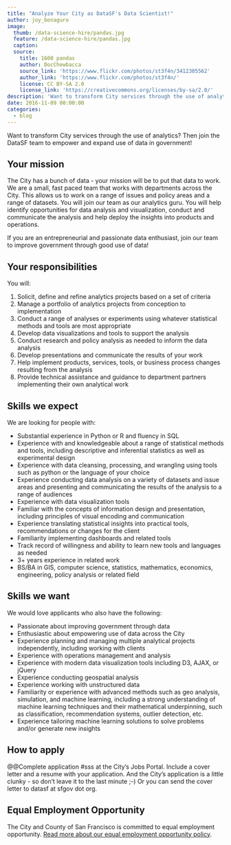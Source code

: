 ```yaml
---
title: "Analyze Your City as DataSF's Data Scientist!"
author: joy_bonaguro
image:
  thumb: /data-science-hire/pandas.jpg
  feature: /data-science-hire/pandas.jpg
  caption:
  source:
    title: 1600 pandas
    author: DocChewbacca
    source_link: 'https://www.flickr.com/photos/st3f4n/3412305562'
    author_link: 'https://www.flickr.com/photos/st3f4n/'
    license: CC BY-SA 2.0
    license_link: 'https://creativecommons.org/licenses/by-sa/2.0/'
description: 'Want to transform City services through the use of analytics? Then join the DataSF team to empower and expand use of data in government!'
date: 2016-11-09 00:00:00
categories:
  - blog
---
```



Want to transform City services through the use of analytics? Then join the DataSF team to empower and expand use of data in government!

## Your mission

The City has a bunch of data - your mission will be to put that data to work. We are a small, fast paced team that works with departments across the City. This allows us to work on a range of issues and policy areas and a range of datasets. You will join our team as our analytics guru. You will help identify opportunities for data analysis and visualization, conduct and communicate the analysis and help deploy the insights into products and operations.

If you are an entrepreneurial and passionate data enthusiast, join our team to improve government through good use of data!

## Your responsibilities

You will:

1. Solicit, define and refine analytics projects based on a set of criteria
2. Manage a portfolio of analytics projects from conception to implementation
3. Conduct a range of analyses or experiments using whatever statistical methods and tools are most appropriate
4. Develop data visualizations and tools to support the analysis
5. Conduct research and policy analysis as needed to inform the data analysis
6. Develop presentations and communicate the results of your work
7. Help implement products, services, tools, or business process changes resulting from the analysis
8. Provide technical assistance and guidance to department partners implementing their own analytical work

## Skills we expect

We are looking for people with:

* Substantial experience in Python or R and fluency in SQL
* Experience with and knowledgeable about a range of statistical methods and tools, including descriptive and inferential statistics as well as experimental design
* Experience with data cleansing, processing, and wrangling using tools such as python or the language of your choice
* Experience conducting data analysis on a variety of datasets and issue areas and presenting and communicating the results of the analysis to a range of audiences
* Experience with data visualization tools
* Familiar with the concepts of information design and presentation, including principles of visual encoding and communication
* Experience translating statistical insights into practical tools, recommendations or changes for the client
* Familiarity implementing dashboards and related tools
* Track record of willingness and ability to learn new tools and languages as needed
* 3+ years experience in related work
* BS/BA in GIS, computer science, statistics, mathematics, economics, engineering, policy analysis or related field

## Skills we want

We would love applicants who also have the following:

* Passionate about improving government through data
* Enthusiastic about empowering use of data across the City
* Experience planning and managing multiple analytical projects independently, including working with clients
* Experience with operations management and analysis
* Experience with modern data visualization tools including D3, AJAX, or jQuery
* Experience conducting geospatial analysis
* Experience working with unstructured data
* Familiarity or experience with advanced methods such as geo analysis, simulation, and machine learning, including a strong understanding of machine learning techniques and their mathematical underpinning, such as classification, recommendation systems, outlier detection, etc.
* Experience tailoring machine learning solutions to solve problems and/or generate new insights

## How to apply

@@Complete application #sss at the City’s Jobs Portal. Include a cover letter and a resume with your application. And the City’s application is a little clunky - so don’t leave it to the last minute ;-) Or you can send the cover letter to datasf at sfgov dot org.

## Equal Employment Opportunity

The City and County of San Francisco is committed to equal employment opportunity. [Read more about our equal employment opportunity policy](http://www.sfdhr.org/index.aspx?page=33).